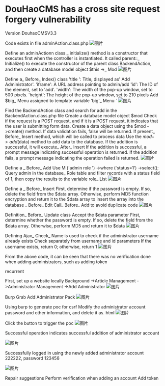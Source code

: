 # DouHaoCMS has a cross site request forgery vulnerability
Version DouhaoCMSV3.3


Code exists in file
adminAction.class.php
![图片](https://github.com/mnbvcxz131421/douhaocms/assets/102493444/1caa73d6-d735-432e-a230-d2b14c869cdb)

Define an adminActionn class
_ initialize() method is a constructor that executes first when the controller is instantiated. It called parent::_ Initialize() to execute the constructor of the parent class BackendAction, and then create a database model object $this ->_ Mod
 ![图片](https://github.com/mnbvcxz131421/douhaocms/assets/102493444/40c6f698-de59-41d8-82f0-eff50d3b5de4)

Define a_ Before_ Index() class
'title ': Title, displayed as' Add Administrator'.
'iframe': A URL address pointing to admin/add
'id': The ID of the element, set to 'add'.
'width': The width of the pop-up window, set to 500 pixels.
'height': The height of the pop-up window, set to 210 pixels
Add $big_ Menu assigned to template variable 'big'_ Menu '
![图片](https://github.com/mnbvcxz131421/douhaocms/assets/102493444/c9ecab29-fde5-4a48-9960-08413074e44a)

 
Find the BackendAction class and search for add in the BackendAction.class.php file
Create a database model object $mod
Check if the request is a POST request, and if it is a POST request, it indicates that the user is submitting form data.
Create a data object using the $mod ->create() method. If data validation fails, false will be returned.
If present_ Before_ Insert method, which will be called to process data
Use the $mod ->add ($data) method to add data to the database. If the addition is successful, it will execute_ After_ Insert
If the addition is successful, a prompt message indicating successful operation is returned. If the addition fails, a prompt message indicating the operation failed is returned.
 ![图片](https://github.com/mnbvcxz131421/douhaocms/assets/102493444/5121362b-7495-4ee8-a8ad-40eb1905955d)


Define a _ Before_ Add
Use M ('admin role ') ->where ('status=1') ->select(); Query admin in the database_ Role table and filter records with a status field of 1, then copy the results to the variable role_ List
 ![图片](https://github.com/mnbvcxz131421/douhaocms/assets/102493444/1f32a609-d2fa-4f24-b182-e184a16d7629)

Define a _ Before_ Insert
First, determine if the password is empty. If so, delete the field from the $data array. Otherwise, perform MD5 function encryption and return it to the $data array to insert the array into the database
_ Before_ Edit
Call_ Before_ Add to avoid duplicate code
 ![图片](https://github.com/mnbvcxz131421/douhaocms/assets/102493444/4d0b72f0-e9ea-4aa7-9209-7b2456bca90d)


Definition_ Before_ Update class
Accept the $data parameter
First, determine whether the password is empty. If so, delete the field from the $data array. Otherwise, perform MD5 and return it to $data
![图片](https://github.com/mnbvcxz131421/douhaocms/assets/102493444/96d23099-9bad-4e3b-9b92-da724a701ade)

 

Defining Ajax_ Check_ Name is used to check if the administrator username already exists
Check separately from username and id parameters
If the username exists, return 0; otherwise, return 1
![图片](https://github.com/mnbvcxz131421/douhaocms/assets/102493444/64c34e3d-634a-489b-b420-608dd039dc1f)

 
From the above code, it can be seen that there was no verification done when adding administrators, such as adding token



recurrent

First, set up a website locally
Background ->Article Management ->Administrator Management ->Add Administrator
 ![图片](https://github.com/mnbvcxz131421/douhaocms/assets/102493444/44ff270c-d078-472f-8f50-0ede7f49f5f9)

Burp Grab Add Administrator Pack
 ![图片](https://github.com/mnbvcxz131421/douhaocms/assets/102493444/d5b9c784-e225-42fe-b68d-2647dc691b98)


Using burp to generate poc for csrf
Modify the administrator account password and other information, and delete it as. html
 ![图片](https://github.com/mnbvcxz131421/douhaocms/assets/102493444/dd6aab60-5714-4679-8904-69ccc4badddf)

Click the button to trigger the poc
![图片](https://github.com/mnbvcxz131421/douhaocms/assets/102493444/52933b9b-052c-406d-a070-f0d7ca30b261)

 
Successful operation indicates successful addition of administrator account
 
![图片](https://github.com/mnbvcxz131421/douhaocms/assets/102493444/beb8de41-8d85-4268-8eff-4312c7882a85)

Successfully logged in using the newly added administrator account 222222, password 123456
 
![图片](https://github.com/mnbvcxz131421/douhaocms/assets/102493444/26d693fc-b1fa-4184-b181-9e3bc204ca87)



Repair suggestions
Perform verification when adding an account
Add token
